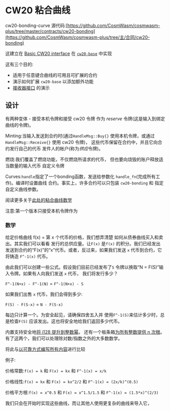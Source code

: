 # CW20 粘合曲线

cw20-bonding-curve 源代码:[https://github.com/CosmWasm/cosmwasm-plus/tree/master/contracts/cw20-bonding](https://github.com/CosmWasm/cosmwasm-plus/tree/主/合同/cw20-bonding)

这建立在 [Basic CW20 interface](01-spec.md)
在 [`cw20-base`](02-cw20-base-spec.md) 中实现

这有三个目的:

* 适用于任意键合曲线的可用且可扩展的合约
* 演示如何扩展 `cw20-base` 以添加额外功能
* [接收器接口](01-spec.md#receiver) 的演示

## 设计

有两种变体 - 接受本机令牌和接受 cw20 令牌
作为 *reserve* 令牌(这是输入到绑定曲线的令牌)。

Minting:当输入发送到合约时(通过`HandleMsg::Buy{}`
使用本机令牌，或通过 `HandleMsg::Receive{}` 使用 cw20 令牌)，
这些代币保留在合约中，并且它向合约发行自己的代币
发件人的帐户(称为*供应*令牌)。

燃烧:我们覆盖了燃烧功能，不仅燃烧所请求的代币，
但也要向烧毁的账户释放适当数量的输入代币
自定义令牌

Curves:`handle`指定了一个bonding函数，发送给参数化
`handle_fn`(完成所有工作)。编译时设置曲线
合约。事实上，许多合约可以只包装 `cw20-bonding` 和
指定自定义曲线参数。

阅读更多关于[此处的粘合曲线数学](https://yos.io/2018/11/10/bonding-curves/)

注意:第一个版本只接受本机令牌作为

### 数学

给定价格曲线 f(x) = 第 x 个代币的价格，我们想弄清楚
如何从债券曲线买入和卖出。其实我们可以看看
发行的总供应量。让`F(x)` 是`f(x)` 的积分。我们已经发出
发送到合约的“F(x)”的“x”代币。或者，反过来，如果我们发送
`x` 代币到合约，它将铸造 `F^-1(x)` 代币。

由此我们可以创建一些公式。假设我们目前已经发布了`S`
令牌以换取“N = F(S)”输入令牌。如果有人向我们发送 `x` 代币，
我们将发行多少？

`F^-1(N+x) - F^-1(N)` = `F^-1(N+x) - S`

如果我们出售 `x` 代币，我们会得到多少:

`F(S) - F(S-x)` = `N - F(S-x)`

每边只计算一个。为安全起见，请确保四舍五入并
使用`F^-1(S)`来估计多少时，总是检查`F(S)`
应该发出。这也将安全地给我们返回多少代币。

内置支持安全地[将 i128 提升到整数幂](https://doc.rust-lang.org/std/primitive.i128.html#method.checked_pow)。
还有一个板条箱[为所有整数提供 n 次根](https://docs.rs/num-integer/0.1.43/num_integer/trait.Roots.html)。
有了这两个，我们可以处理除对数/指数之外的大多数数学。

将此与[以可靠方式编写所有内容](https://github.com/OpenZeppelin/openzeppelin-contracts/blob/7b7ff729b82ea73ea168e495d9c94cb901ae95ce/contracts/math/Power.sol)进行比较

例子:

价格常数:`f(x) = k` 和 `F(x) = kx` 和 `F^-1(x) = x/k`

价格线性:`f(x) = kx` 和 `F(x) = kx^2/2` 和 `F^-1(x) = (2x/k)^(0.5)`

价格平方根:`f(x) = x^0.5` 和 `F(x) = x^1.5/1.5` 和 `F^-1(x) = (1.5*x)^(2/3)`

我们只会在开始时实现这些曲线，而让其他人使用更复杂的曲线来导入它，
